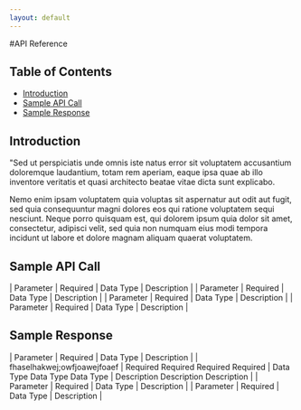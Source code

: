 ```yaml
---
layout: default
---
```


#API Reference

## Table of Contents

* [Introduction](#introduction)
* [Sample API Call](#sample-api-call)
* [Sample Response](#sample-response)


## Introduction

"Sed ut perspiciatis unde omnis iste natus error sit voluptatem accusantium doloremque laudantium, totam rem aperiam, eaque ipsa quae ab illo inventore veritatis et quasi architecto beatae vitae dicta sunt explicabo.

Nemo enim ipsam voluptatem quia voluptas sit aspernatur aut odit aut fugit, sed quia consequuntur magni dolores eos qui ratione voluptatem sequi nesciunt. Neque porro quisquam est, qui dolorem ipsum quia dolor sit amet, consectetur, adipisci velit, sed quia non numquam eius modi tempora incidunt ut labore et dolore magnam aliquam quaerat voluptatem.

## Sample API Call

| Parameter | Required | Data Type | Description |
| Parameter | Required | Data Type | Description |
| Parameter | Required | Data Type | Description |
| Parameter | Required | Data Type | Description |


## Sample Response

| Parameter | Required | Data Type | Description |
| fhaselhakwej;owfjoawejfoaef | Required Required Required Required  | Data Type Data Type Data Type | Description Description Description |
| Parameter | Required | Data Type | Description |
| Parameter | Required | Data Type | Description |
